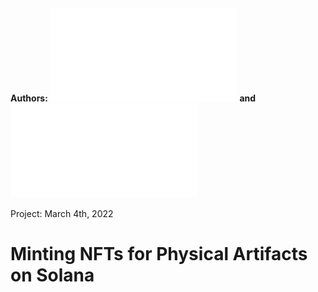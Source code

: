 #### Authors: ![Shivam Parikh](www.sparikh.me) and ![Curran Bhatia](www.curranbhatia.me)
Project: March 4th, 2022
# Minting NFTs for Physical Artifacts on Solana
